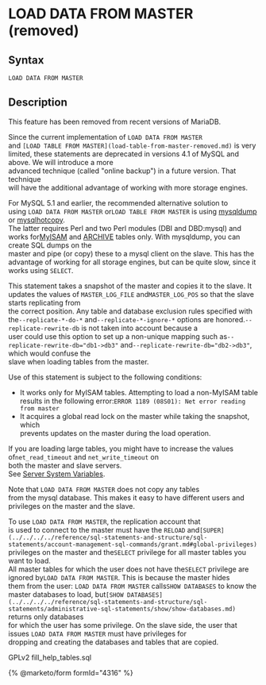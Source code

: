 # LOAD DATA FROM MASTER (removed)

## Syntax

```
LOAD DATA FROM MASTER
```

## Description

This feature has been removed from recent versions of MariaDB.

Since the current implementation of `LOAD DATA FROM MASTER`\
and `[LOAD TABLE FROM MASTER](load-table-from-master-removed.md)` is very limited, these statements are deprecated in versions 4.1 of MySQL and above. We will introduce a more\
advanced technique (called "online backup") in a future version. That technique\
will have the additional advantage of working with more storage engines.

For MySQL 5.1 and earlier, the recommended alternative solution to\
using `LOAD DATA FROM MASTER` or`LOAD TABLE FROM MASTER` is using [mysqldump](../../../clients-and-utilities/legacy-clients-and-utilities/mysqldump.md) or [mysqlhotcopy](../../../clients-and-utilities/legacy-clients-and-utilities/mysqlhotcopy.md).\
The latter requires Perl and two Perl modules (DBI and DBD:mysql) and works for[MyISAM](../../../reference/storage-engines/myisam-storage-engine/) and [ARCHIVE](../../../reference/storage-engines/archive/) tables only. With mysqldump, you can create SQL dumps on the\
master and pipe (or copy) these to a mysql client on the slave. This has the\
advantage of working for all storage engines, but can be quite slow, since it\
works using `SELECT`.

This statement takes a snapshot of the master and copies it to the slave. It\
updates the values of `MASTER_LOG_FILE` and`MASTER_LOG_POS` so that the slave starts replicating from\
the correct position. Any table and database exclusion rules specified with the`--replicate-*-do-*` and`--replicate-*-ignore-*` options are honored.`--replicate-rewrite-db` is not taken into account because a\
user could use this option to set up a non-unique mapping such as`--replicate-rewrite-db="db1->db3"` and`--replicate-rewrite-db="db2->db3"`, which would confuse the\
slave when loading tables from the master.

Use of this statement is subject to the following conditions:

* It works only for MyISAM tables. Attempting to load a non-MyISAM table\
  results in the following error:`ERROR 1189 (08S01): Net error reading from master`
* It acquires a global read lock on the master while taking the snapshot, which\
  prevents updates on the master during the load operation.

If you are loading large tables, you might have to increase the values of`net_read_timeout` and `net_write_timeout` on\
both the master and slave servers.\
See [Server System Variables](../../optimization-and-tuning/system-variables/server-system-variables.md).

Note that `LOAD DATA FROM MASTER` does not copy any tables\
from the mysql database. This makes it easy to have different users and\
privileges on the master and the slave.

To use `LOAD DATA FROM MASTER`, the replication account that\
is used to connect to the master must have the `RELOAD` and`[SUPER](../../../../reference/sql-statements-and-structure/sql-statements/account-management-sql-commands/grant.md#global-privileges)` privileges on the master and the`SELECT` privilege for all master tables you want to load.\
All master tables for which the user does not have the`SELECT` privilege are ignored by`LOAD DATA FROM MASTER`. This is because the master hides\
them from the user: `LOAD DATA FROM MASTER` calls`SHOW DATABASES` to know the master databases to load, but`[SHOW DATABASES](../../../../reference/sql-statements-and-structure/sql-statements/administrative-sql-statements/show/show-databases.md)` returns only databases\
for which the user has some privilege. On the slave side, the user that\
issues `LOAD DATA FROM MASTER` must have privileges for\
dropping and creating the databases and tables that are copied.

GPLv2 fill\_help\_tables.sql

{% @marketo/form formId="4316" %}
